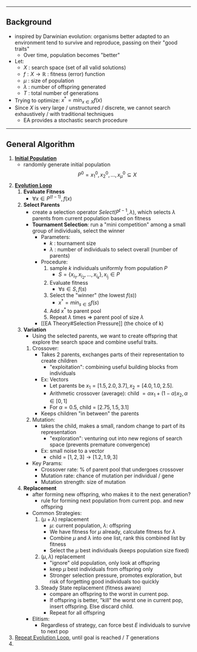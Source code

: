 ___
## Background
- inspired by Darwinian evolution: organisms better adapted to an environment tend to survive and reproduce, passing on their "good traits"
	- Over time, population becomes "better"
- Let:
	- $X$ : search space (set of all valid solutions)
	- $f: X \rightarrow \mathbb{R}$ : fitness (error) function
	- $\mu$ : size of population
	- $\lambda$ : number of offspring generated
	- $T$ : total number of generations
- Trying to optimize: $x^* = min_{x \in X} f(x)$
- Since $X$ is very large / unstructured / discrete, we cannot search exhaustively / with traditional techniques
	- EA provides a stochastic search procedure
---
## General Algorithm
1. **<u>Initial Population</u>**
	- randomly generate initial population
$$P^0 = {x_1^{0}, x_2^{0}, ... , x_{\mu}^{0}} \subseteq X$$
2. **<u>Evolution Loop</u>** 
	1. **Evaluate Fitness**
		- $\forall x \in P^{(t-1)}, f(x)$
	2. **Select Parents**
		- create a selection operator $Select(P^{t-1}, \lambda)$, which selects $\lambda$ parents from current population based on fitness
		- **Tournament Selection**: run a "mini competition" among a small group of individuals, select the winner
			- Parameters:
				- $k$ : tournament size
				- $\lambda$ : number of individuals to select overall (number of parents)
			- Procedure: 
				1. sample $k$ individuals uniformly from population $P$ 
					- $S = \{x_{i_{1}}, x_{i_{2}}, ..., x_{i_{k}}\}, x_{i_{j}} \in P$
				2. Evaluate fitness
					- $\forall s \in S, f(s)$
				3. Select the "winner" (the lowest $f(s)$)
					- $x^* = min_{s \in S} f(s)$ 
				4. Add $x^*$ to parent pool
				5. Repeat $\lambda$ times $\Rightarrow$ parent pool of size $\lambda$
			- [[EA Theory#Selection Pressure]] (the choice of k)
	3. **Variation**
		- Using the selected parents, we want to create offspring that explore the search space and combine useful traits. 
		1. Crossover:
			- Takes 2 parents, exchanges parts of their representation to create children
				- "exploitation": combining useful building blocks from individuals
			- Ex: Vectors
				- Let parents be $x_{1} = [1.5, 2.0, 3.7],  x_{2} = [4.0, 1.0, 2.5]$. 
				- Arithmetic crossover (average): child $= \alpha x_{1} + (1-\alpha)x_{2}, \alpha \in [0, 1]$
				- For $\alpha = 0.5$, child = $[2.75, 1.5, 3.1]$
			- Keeps children "in between" the parents
		2. Mutation:
			- takes the child, makes a small, random change to part of its representation
				- "exploration": venturing out into new regions of search space (prevents premature convergence)
			- Ex: small noise to a vector
				- child = $[1,2,3] \rightarrow [1.2, 1.9, 3]$ 
		- Key Params:
			- Crossover rate: % of parent pool that undergoes crossover
			- Mutation rate: chance of mutation per individual / gene
			- Mutation strength: size of mutation
	4. **Replacement**
		- after forming new offspring, who makes it to the next generation?
			- rule for forming next population from current pop. and new offspring
		- Common Strategies:
			1. ($\mu + \lambda$) replacement
				- $\mu$: current population, $\lambda$: offspring
				- We have fitness for $\mu$ already, calculate fitness for $\lambda$
				- Combine $\mu$ and $\lambda$ into one list, rank this combined list by fitness
				- Select the $\mu$ best individuals (keeps population size fixed)
			2. ($\mu , \lambda$) replacement
				- "ignore" old population, only look at offspring
				- keep $\mu$ best individuals from offspring only
				- Stronger selection pressure, promotes exploration, but risk of forgetting good individuals too quickly
			3. Steady State replacement (fitness aware)
				- compare an offspring to the worst in current pop. 
				- If offspring is better, "kill" the worst one in current pop, insert offspring. Else discard child.
				- Repeat for all offspring
		- Elitism:
			- Regardless of strategy, can force best $E$ individuals to survive to next pop
3. <u>Repeat Evolution Loop</u>, until goal is reached / $T$ generations
4. 
		